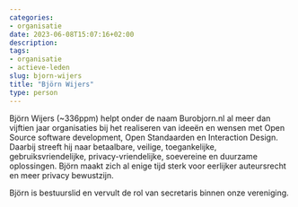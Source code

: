 ```yaml
---
categories:
- organisatie
date: 2023-06-08T15:07:16+02:00
description:
tags:
- organisatie
- actieve-leden
slug: bjorn-wijers
title: "Björn Wijers"
type: person
---
```


Björn Wijers (~336ppm) helpt onder de naam Burobjorn.nl al meer dan vijftien jaar organisaties bij het realiseren van ideeën en wensen met Open Source software development, Open Standaarden en Interaction Design. Daarbij streeft hij naar betaalbare, veilige, toegankelijke, gebruiksvriendelijke, privacy-vriendelijke, soevereine en duurzame oplossingen. Björn maakt zich al enige tijd sterk voor eerlijker auteursrecht en meer privacy bewustzijn.

Björn is bestuurslid en vervult de rol van secretaris binnen onze vereniging.
